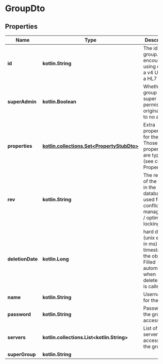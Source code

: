 
# GroupDto

## Properties
Name | Type | Description | Notes
------------ | ------------- | ------------- | -------------
**id** | **kotlin.String** | The id of the group. We encourage using either a v4 UUID or a HL7 Id. | 
**superAdmin** | **kotlin.Boolean** | Whether the group has a super admin permission, originally set to no access. | 
**properties** | [**kotlin.collections.Set&lt;PropertyStubDto&gt;**](PropertyStubDto.md) | Extra properties for the user. Those properties are typed (see class Property) | 
**rev** | **kotlin.String** | The revision of the group in the database, used for conflict management / optimistic locking. |  [optional]
**deletionDate** | **kotlin.Long** | hard delete (unix epoch in ms) timestamp of the object. Filled automatically when deletePatient is called. |  [optional]
**name** | **kotlin.String** | Username for the group |  [optional]
**password** | **kotlin.String** | Password for the group access |  [optional]
**servers** | **kotlin.collections.List&lt;kotlin.String&gt;** | List of servers accessible to the group |  [optional]
**superGroup** | **kotlin.String** |  |  [optional]



